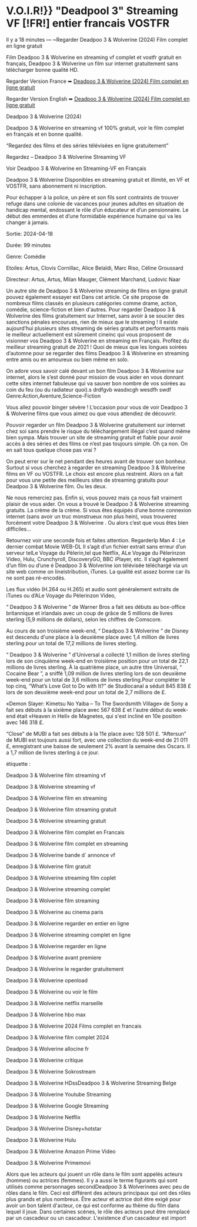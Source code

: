# V.O.I.R!}} "Deadpool 3" Streaming VF [!FR!] entier francais VOSTFR

Il y a 18 minutes — ~Regarder Deadpoo 3 & Wolverine (2024) Film complet en ligne gratuit

Film Deadpoo 3 & Wolverine en streaming vf complet et vostfr gratuit en français, Deadpoo 3 & Wolverine un film sur internet gratuitement sans télécharger bonne qualité HD.

Regarder Version France ➥ [Deadpoo 3 & Wolverine (2024) Film complet en ligne gratuit](https://premiumfilm.online/fr/533535/deadpool-wolverine.html)

Regarder Version English ➥ [Deadpoo 3 & Wolverine (2024) Film complet en ligne gratuit](https://premiumfilm.online/fr/533535/deadpool-wolverine.html)

Deadpoo 3 & Wolverine (2024)

Deadpoo 3 & Wolverine en streaming vf 100% gratuit, voir le film complet en français et en bonne qualité.

“Regardez des films et des séries télévisées en ligne gratuitement”

Regardez – Deadpoo 3 & Wolverine Streaming VF

Voir Deadpoo 3 & Wolverine en Streaming-VF en Français

Deadpoo 3 & Wolverine Disponibles en streaming gratuit et illimité, en VF et VOSTFR, sans abonnement ni inscription.

Pour échapper à la police, un père et son fils sont contraints de trouver refuge dans une colonie de vacances pour jeunes adultes en situation de handicap mental, endossant le rôle d’un éducateur et d’un pensionnaire. Le début des emmerdes et d’une formidable expérience humaine qui va les changer à jamais.

Sortie: 2024-04-18

Durée: 99 minutes

Genre: Comédie

Etoiles: Artus, Clovis Cornillac, Alice Belaïdi, Marc Riso, Céline Groussard

Directeur: Artus, Artus, Milan Mauger, Clément Marchand, Ludovic Naar

Un autre site de Deadpoo 3 & Wolverine streaming de films en ligne gratuit pouvez également essayer est Dans cet article. Ce site propose de nombreux films classés en plusieurs catégories comme drame, action, comédie, science-fiction et bien d'autres. Pour regarder Deadpoo 3 & Wolverine des films gratuitement sur Internet, sans avoir à se soucier des sanctions pénales encourues, rien de mieux que le streaming ! Il existe aujourd’hui plusieurs sites streaming de séries gratuits et performants mais le meilleur actuellement est sûrement cineinc qui vous proposent de visionner vos Deadpoo 3 & Wolverine en streaming en Français. Profitez du meilleur streaming gratuit de 2021 ! Quoi de mieux que les longues soirées d’automne pour se regarder des films Deadpoo 3 & Wolverine en streaming entre amis ou en amoureux ou bien même en solo.

On adore vous savoir calé devant un bon film Deadpoo 3 & Wolverine sur internet, alors le s’est donné pour mission de vous aider en vous donnant cette sites internet fabuleuse qui va sauver bon nombre de vos soirées au coin du feu (ou du radiateur quoi).s drdfgvb wasdxcgh wesdfh swdf Genre:Action,Aventure,Science-Fiction

Vous allez pouvoir binger sévère ! L’occasion pour vous de voir Deadpoo 3 & Wolverine films que vous aimez ou que vous attendiez de découvrir.

Pouvoir regarder un film Deadpoo 3 & Wolverine gratuitement sur internet chez soi sans prendre le risque du téléchargement illégal c’est quand même bien sympa. Mais trouver un site de streaming gratuit et fiable pour avoir accès à des séries et des films ce n’est pas toujours simple. Oh ça non. On en sait tous quelque chose pas vrai ?

On peut errer sur le net pendant des heures avant de trouver son bonheur. Surtout si vous cherchez à regarder en streaming Deadpoo 3 & Wolverine films en VF ou VOSTFR. Le choix est encore plus restreint. Alors on a fait pour vous une petite des meilleurs sites de streaming gratuits pour Deadpoo 3 & Wolverine film. Ou les deux.

Ne nous remerciez pas. Enfin si, vous pouvez mais ça nous fait vraiment plaisir de vous aider. On vous a trouvé le Deadpoo 3 & Wolverine streaming gratuits. La crème de la crème. Si vous êtes équipés d’une bonne connexion internet (sans avoir un truc monstrueux non plus hein), vous trouverez forcément votre Deadpoo 3 & Wolverine . Ou alors c’est que vous êtes bien difficiles…

Retournez voir une seconde fois et faites attention. RegarderIp Man 4 : Le dernier combat Movie WEB-DL Il s’agit d’un fichier extrait sans erreur d’un serveur telLe Voyage du Pèlerin,tel que Netflix, ALe Voyage du Pèlerinzon Video, Hulu, Crunchyroll, DiscoveryGO, BBC iPlayer, etc. Il s’agit également d’un film ou d’une é Deadpoo 3 & Wolverine ion télévisée téléchargé via un site web comme on lineistribution, iTunes. La qualité est assez bonne car ils ne sont pas ré-encodés.

Les flux vidéo (H.264 ou H.265) et audio sont généralement extraits de iTunes ou d’ALe Voyage du Pèlerinzon Video,

“ Deadpoo 3 & Wolverine ” de Warner Bros a fait ses débuts au box-office britannique et irlandais avec un coup de grâce de 5 millions de livres sterling (5,9 millions de dollars), selon les chiffres de Comscore.

Au cours de son troisième week-end, “ Deadpoo 3 & Wolverine ” de Disney est descendu d'une place à la deuxième place avec 1,4 million de livres sterling pour un total de 17,2 millions de livres sterling.

“ Deadpoo 3 & Wolverine ” d'Universal a collecté 1,1 million de livres sterling lors de son cinquième week-end en troisième position pour un total de 22,1 millions de livres sterling. À la quatrième place, un autre titre Universal, “ Cocaine Bear ”, a sniffé 1,09 million de livres sterling lors de son deuxième week-end pour un total de 3,6 millions de livres sterling.Pour compléter le top cinq, “What’s Love Got to Do with It?” de Studiocanal a séduit 845 838 £ lors de son deuxième week-end pour un total de 2,7 millions de £.

«Demon Slayer: Kimetsu No Yaiba – To The Swordsmith Village» de Sony a fait ses débuts à la sixième place avec 567 638 £ et l'autre début du week-end était «Heaven in Hell» de Magnetes, qui s'est incliné en 10e position avec 146 318 £.

“Close” de MUBI a fait ses débuts à la 11e place avec 128 501 £. “Aftersun” de MUBI est toujours aussi fort, avec une collection du week-end de 21 011 £, enregistrant une baisse de seulement 2% avant la semaine des Oscars. Il a 1,7 million de livres sterling à ce jour.

étiquette :

Deadpoo 3 & Wolverine film streaming vf

Deadpoo 3 & Wolverine streaming vf

Deadpoo 3 & Wolverine film en streaming

Deadpoo 3 & Wolverine film streaming gratuit

Deadpoo 3 & Wolverine streaming gratuit

Deadpoo 3 & Wolverine film complet en Francais

Deadpoo 3 & Wolverine film complet en streaming

Deadpoo 3 & Wolverine bande d` annonce vf

Deadpoo 3 & Wolverine film gratuit

Deadpoo 3 & Wolverine streaming film coplet

Deadpoo 3 & Wolverine streaming complet

Deadpoo 3 & Wolverine film streaming

Deadpoo 3 & Wolverine au cinema paris

Deadpoo 3 & Wolverine regarder en entier en ligne

Deadpoo 3 & Wolverine streaming complet en ligne

Deadpoo 3 & Wolverine regarder en ligne

Deadpoo 3 & Wolverine avant premiere

Deadpoo 3 & Wolverine le regarder gratuitement

Deadpoo 3 & Wolverine openload

Deadpoo 3 & Wolverine ou voir le film

Deadpoo 3 & Wolverine netflix marseille

Deadpoo 3 & Wolverine hbo max

Deadpoo 3 & Wolverine 2024 Films complet en francais

Deadpoo 3 & Wolverine film complet 2024

Deadpoo 3 & Wolverine allocine fr

Deadpoo 3 & Wolverine critique

Deadpoo 3 & Wolverine Sokrostream

Deadpoo 3 & Wolverine HDssDeadpoo 3 & Wolverine Streaming Belge

Deadpoo 3 & Wolverine Youtube Streaming

Deadpoo 3 & Wolverine Google Streaming

Deadpoo 3 & Wolverine Netflix

Deadpoo 3 & Wolverine Disney+hotstar

Deadpoo 3 & Wolverine Hulu

Deadpoo 3 & Wolverine Amazon Prime Video

Deadpoo 3 & Wolverine Primemovi

Alors que les acteurs qui jouent un rôle dans le film sont appelés acteurs (hommes) ou actrices (femmes). Il y a aussi le terme figurants qui sont utilisés comme personnages secondDeadpoo 3 & Wolverinees avec peu de rôles dans le film. Ceci est différent des acteurs principaux qui ont des rôles plus grands et plus nombreux. Être acteur et actrice doit être exigé pour avoir un bon talent d'acteur, ce qui est conforme au thème du film dans lequel il joue. Dans certaines scènes, le rôle des acteurs peut être remplacé par un cascadeur ou un cascadeur. L'existence d'un cascadeur est import
